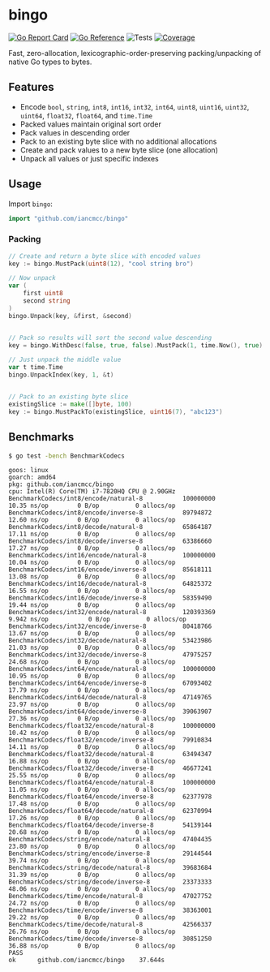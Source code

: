 # bingo

[![Go Report Card](https://goreportcard.com/badge/github.com/iancmcc/bingo?style=flat-square)](https://goreportcard.com/report/github.com/iancmcc/bingo)
[![Go Reference](https://pkg.go.dev/badge/github.com/iancmcc/bingo.svg)](https://pkg.go.dev/github.com/iancmcc/bingo)
![Tests](https://github.com/iancmcc/bingo/actions/workflows/tests.yml/badge.svg)
[![Coverage](http://gocover.io/_badge/github.com/iancmcc/bingo)](http://gocover.io/github.com/iancmcc/bingo)

Fast, zero-allocation, lexicographic-order-preserving packing/unpacking of native Go types to bytes.

## Features

* Encode `bool`, `string`, `int8`, `int16`, `int32`, `int64`, `uint8`, `uint16`, `uint32`, `uint64`, `float32`, `float64`, and `time.Time`
* Packed values maintain original sort order
* Pack values in descending order
* Pack to an existing byte slice with no additional allocations
* Create and pack values to a new byte slice (one allocation)
* Unpack all values or just specific indexes

## Usage

Import `bingo`:

```go
import "github.com/iancmcc/bingo"
```

### Packing

```go
// Create and return a byte slice with encoded values
key := bingo.MustPack(uint8(12), "cool string bro")

// Now unpack
var (
    first uint8
    second string
)
bingo.Unpack(key, &first, &second)


// Pack so results will sort the second value descending
key = bingo.WithDesc(false, true, false).MustPack(1, time.Now(), true)

// Just unpack the middle value
var t time.Time
bingo.UnpackIndex(key, 1, &t)


// Pack to an existing byte slice
existingSlice := make([]byte, 100)
key := bingo.MustPackTo(existingSlice, uint16(7), "abc123")
```

## Benchmarks

```sh
$ go test -bench BenchmarkCodecs
```

```
goos: linux
goarch: amd64
pkg: github.com/iancmcc/bingo
cpu: Intel(R) Core(TM) i7-7820HQ CPU @ 2.90GHz
BenchmarkCodecs/int8/encode/natural-8         	100000000	        10.35 ns/op	       0 B/op	       0 allocs/op
BenchmarkCodecs/int8/encode/inverse-8         	89794872	        12.60 ns/op	       0 B/op	       0 allocs/op
BenchmarkCodecs/int8/decode/natural-8         	65864187	        17.11 ns/op	       0 B/op	       0 allocs/op
BenchmarkCodecs/int8/decode/inverse-8         	63386660	        17.27 ns/op	       0 B/op	       0 allocs/op
BenchmarkCodecs/int16/encode/natural-8        	100000000	        10.04 ns/op	       0 B/op	       0 allocs/op
BenchmarkCodecs/int16/encode/inverse-8        	85618111	        13.08 ns/op	       0 B/op	       0 allocs/op
BenchmarkCodecs/int16/decode/natural-8        	64825372	        16.55 ns/op	       0 B/op	       0 allocs/op
BenchmarkCodecs/int16/decode/inverse-8        	58359490	        19.44 ns/op	       0 B/op	       0 allocs/op
BenchmarkCodecs/int32/encode/natural-8        	120393369	         9.942 ns/op	       0 B/op	       0 allocs/op
BenchmarkCodecs/int32/encode/inverse-8        	80418766	        13.67 ns/op	       0 B/op	       0 allocs/op
BenchmarkCodecs/int32/decode/natural-8        	53423986	        21.03 ns/op	       0 B/op	       0 allocs/op
BenchmarkCodecs/int32/decode/inverse-8        	47975257	        24.68 ns/op	       0 B/op	       0 allocs/op
BenchmarkCodecs/int64/encode/natural-8        	100000000	        10.95 ns/op	       0 B/op	       0 allocs/op
BenchmarkCodecs/int64/encode/inverse-8        	67093402	        17.79 ns/op	       0 B/op	       0 allocs/op
BenchmarkCodecs/int64/decode/natural-8        	47149765	        23.97 ns/op	       0 B/op	       0 allocs/op
BenchmarkCodecs/int64/decode/inverse-8        	39063907	        27.36 ns/op	       0 B/op	       0 allocs/op
BenchmarkCodecs/float32/encode/natural-8      	100000000	        10.42 ns/op	       0 B/op	       0 allocs/op
BenchmarkCodecs/float32/encode/inverse-8      	79910834	        14.11 ns/op	       0 B/op	       0 allocs/op
BenchmarkCodecs/float32/decode/natural-8      	63494347	        16.88 ns/op	       0 B/op	       0 allocs/op
BenchmarkCodecs/float32/decode/inverse-8      	46677241	        25.55 ns/op	       0 B/op	       0 allocs/op
BenchmarkCodecs/float64/encode/natural-8      	100000000	        11.05 ns/op	       0 B/op	       0 allocs/op
BenchmarkCodecs/float64/encode/inverse-8      	62377978	        17.48 ns/op	       0 B/op	       0 allocs/op
BenchmarkCodecs/float64/decode/natural-8      	62370994	        17.26 ns/op	       0 B/op	       0 allocs/op
BenchmarkCodecs/float64/decode/inverse-8      	54139144	        20.68 ns/op	       0 B/op	       0 allocs/op
BenchmarkCodecs/string/encode/natural-8       	47404435	        23.80 ns/op	       0 B/op	       0 allocs/op
BenchmarkCodecs/string/encode/inverse-8       	29144544	        39.74 ns/op	       0 B/op	       0 allocs/op
BenchmarkCodecs/string/decode/natural-8       	39683684	        31.39 ns/op	       0 B/op	       0 allocs/op
BenchmarkCodecs/string/decode/inverse-8       	23373333	        48.06 ns/op	       0 B/op	       0 allocs/op
BenchmarkCodecs/time/encode/natural-8         	47027752	        24.72 ns/op	       0 B/op	       0 allocs/op
BenchmarkCodecs/time/encode/inverse-8         	38363001	        29.22 ns/op	       0 B/op	       0 allocs/op
BenchmarkCodecs/time/decode/natural-8         	42566337	        26.76 ns/op	       0 B/op	       0 allocs/op
BenchmarkCodecs/time/decode/inverse-8         	30851250	        36.88 ns/op	       0 B/op	       0 allocs/op
PASS
ok  	github.com/iancmcc/bingo	37.644s
```
